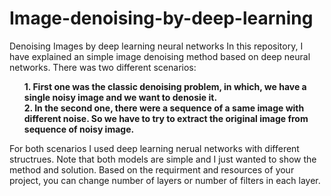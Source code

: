 # Image-denoising-by-deep-learning
Denoising Images by deep learning neural networks
In this repository, I have explained an simple image denoising method based on deep neural networks. There was two different scenarios: <br>
<ol><b> 1. First one was the classic denoising problem, in which, we have a single noisy image and we want to denosie it. <br>
2. In the second one, there were a sequence of a same image with different noise. So we have to try to extract the original image from sequence of noisy image.<br></b></ol>
For both scenarios I used deep learning nerual networks with different structrues. Note that both models are simple and I just wanted to show the method and solution. Based on the requirment and resources of your project, you can change number of layers or number of filters in each layer.
